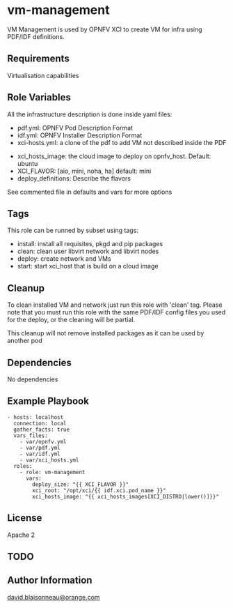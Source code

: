vm-management
=========

VM Management is used by OPNFV XCI to create VM for infra using PDF/IDF
definitions.

Requirements
------------

Virtualisation capabilities

Role Variables
--------------

All the infrastructure description is done inside yaml files:
  - pdf.yml: OPNFV Pod Description Format
  - idf.yml: OPNFV Installer Description Format
  - xci-hosts.yml: a clone of the pdf to add VM not described inside the PDF

* xci_hosts_image: the cloud image to deploy on opnfv_host. Default: ubuntu
* XCI_FLAVOR: [aio, mini, noha, ha] default: mini
* deploy_definitions: Describe the flavors

See commented file in defaults and vars for more options

Tags
----

This role can be runned by subset using tags:
 - install: install all requisites, pkgd and pip packages
 - clean: clean user libvirt network and libvirt nodes
 - deploy: create network and VMs
 - start: start xci_host that is build on a cloud image

Cleanup
-------

To clean installed VM and network just run this role with 'clean' tag.
Please note that you must run this role with the same PDF/IDF config files
you used for the deploy, or the cleaning will be partial.

This cleanup will not remove installed packages as it can be used by another pod

Dependencies
------------

No dependencies


Example Playbook
----------------

```
- hosts: localhost
  connection: local
  gather_facts: true
  vars_files:
    - var/opnfv.yml
    - var/pdf.yml
    - var/idf.yml
    - var/xci_hosts.yml
  roles:
    - role: vm-management
      vars:
        deploy_size: "{{ XCI_FLAVOR }}"
        xci_root: "/opt/xci/{{ idf.xci.pod_name }}"
        xci_hosts_image: "{{ xci_hosts_images[XCI_DISTRO|lower()]}}"
```

License
-------

Apache 2

TODO
----

Author Information
------------------

david.blaisonneau@orange.com
